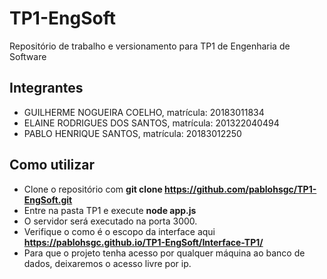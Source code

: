 # TP1-EngSoft
Repositório de trabalho e versionamento para TP1 de Engenharia de Software
## Integrantes
 - GUILHERME NOGUEIRA COELHO, matrícula: 20183011834
 - ELAINE RODRIGUES DOS SANTOS, matrícula: 201322040494
 - PABLO HENRIQUE SANTOS, matrícula: 20183012250

## Como utilizar

- Clone o repositório com **git clone https://github.com/pablohsgc/TP1-EngSoft.git**
- Entre na pasta TP1 e execute **node app.js**
- O servidor será executado na porta 3000.
- Verifique o como é o escopo da interface aqui **https://pablohsgc.github.io/TP1-EngSoft/Interface-TP1/**
- Para que o projeto tenha acesso por qualquer máquina ao banco de dados, deixaremos o acesso livre por ip.
